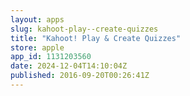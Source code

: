 ```yaml
---
layout: apps
slug: kahoot-play--create-quizzes
title: "Kahoot! Play & Create Quizzes"
store: apple
app_id: 1131203560
date: 2024-12-04T14:10:04Z
published: 2016-09-20T00:26:41Z
---
```


